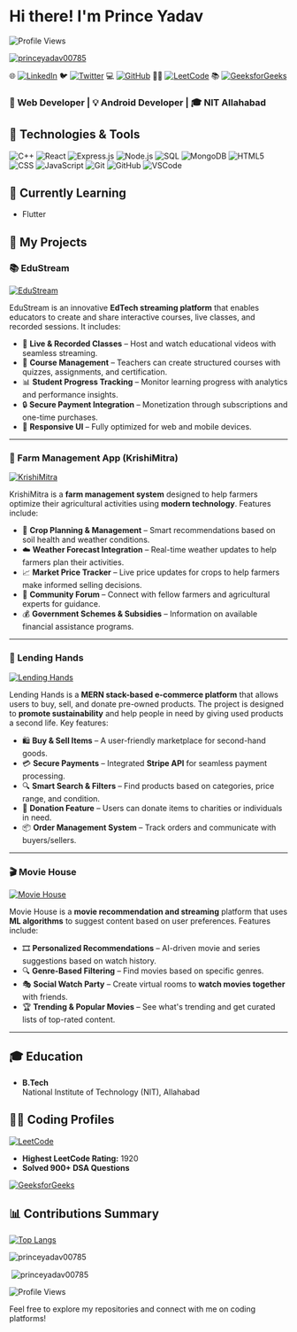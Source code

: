 
# Hi there! I'm Prince Yadav

![Profile Views](https://komarev.com/ghpvc/?username=princeyadav00785&color=brightgreen)

<p align="left"> <a href="https://github.com/ryo-ma/github-profile-trophy"><img src="https://github-profile-trophy.vercel.app/?username=princeyadav00785" alt="princeyadav00785"/></a> </p>


🌐 [![LinkedIn](https://img.shields.io/badge/LinkedIn-0077B5?style=for-the-badge&logo=linkedin&logoColor=white)](https://www.linkedin.com/in/prince-yadav00785)
🐦 [![Twitter](https://img.shields.io/badge/Twitter-1DA1F2?style=for-the-badge&logo=twitter&logoColor=white)](https://twitter.com/cocuseryadav)
💻 [![GitHub](https://img.shields.io/badge/GitHub-181717?style=for-the-badge&logo=github&logoColor=white)](https://github.com/princeyadav00785)
🧑‍💻 [![LeetCode](https://img.shields.io/badge/LeetCode-1920-brightgreen?style=for-the-badge&logo=leetcode)](https://leetcode.com/princeyadav00785/)
📚 [![GeeksforGeeks](https://img.shields.io/badge/GeeksforGeeks-py8881065817-brightgreen?style=for-the-badge&logo=geeksforgeeks)](https://auth.geeksforgeeks.org/user/py8881065817)

### 🚀 Web Developer | 💡 Android Developer | 🎓 NIT Allahabad

## 🔧 Technologies & Tools

![C++](https://img.shields.io/badge/-C++-00599C?style=for-the-badge&logo=c%2B%2B&logoColor=white)
![React](https://img.shields.io/badge/-React-61DAFB?style=for-the-badge&logo=react&logoColor=white)
![Express.js](https://img.shields.io/badge/-Express.js-000000?style=for-the-badge&logo=express&logoColor=white)
![Node.js](https://img.shields.io/badge/-Node.js-339933?style=for-the-badge&logo=node.js&logoColor=white)
![SQL](https://img.shields.io/badge/-SQL-4479A1?style=for-the-badge&logo=postgresql&logoColor=white)
![MongoDB](https://img.shields.io/badge/-MongoDB-47A248?style=for-the-badge&logo=mongodb&logoColor=white)
![HTML5](https://img.shields.io/badge/-HTML5-E34F26?style=for-the-badge&logo=html5&logoColor=white)
![CSS](https://img.shields.io/badge/-CSS-1572B6?style=for-the-badge&logo=css3&logoColor=white)
![JavaScript](https://img.shields.io/badge/-JavaScript-F7DF1E?style=for-the-badge&logo=javascript&logoColor=black)
![Git](https://img.shields.io/badge/-Git-F05032?style=for-the-badge&logo=git&logoColor=white)
![GitHub](https://img.shields.io/badge/-GitHub-181717?style=for-the-badge&logo=github&logoColor=white)
![VSCode](https://img.shields.io/badge/-VSCode-007ACC?style=for-the-badge&logo=visual-studio-code&logoColor=white)

## 🌱 Currently Learning

- Flutter


## 🚀 My Projects  

### 📚 EduStream  

[![EduStream](https://img.shields.io/badge/EduStream-EdTech_Streaming_Platform-green?style=for-the-badge)](https://github.com/princeyadav00785/EduStream)  

EduStream is an innovative **EdTech streaming platform** that enables educators to create and share interactive courses, live classes, and recorded sessions. It includes:  
- 🎥 **Live & Recorded Classes** – Host and watch educational videos with seamless streaming.  
- 🏫 **Course Management** – Teachers can create structured courses with quizzes, assignments, and certification.  
- 📊 **Student Progress Tracking** – Monitor learning progress with analytics and performance insights.  
- 🔒 **Secure Payment Integration** – Monetization through subscriptions and one-time purchases.  
- 📱 **Responsive UI** – Fully optimized for web and mobile devices.  

---

### 🌱 Farm Management App (KrishiMitra)  

[![KrishiMitra](https://img.shields.io/badge/KrishiMitra-Farm_Management_App-brightgreen?style=for-the-badge)](https://github.com/princeyadav00785/KrishiMitra)  

KrishiMitra is a **farm management system** designed to help farmers optimize their agricultural activities using **modern technology**. Features include:  
- 📅 **Crop Planning & Management** – Smart recommendations based on soil health and weather conditions.  
- ☁️ **Weather Forecast Integration** – Real-time weather updates to help farmers plan their activities.  
- 📈 **Market Price Tracker** – Live price updates for crops to help farmers make informed selling decisions.  
- 🤝 **Community Forum** – Connect with fellow farmers and agricultural experts for guidance.  
- 💰 **Government Schemes & Subsidies** – Information on available financial assistance programs.  

---

### 🤝 Lending Hands  

[![Lending Hands](https://img.shields.io/badge/Lending_Hands-MERN_Project-blue?style=for-the-badge)](https://github.com/princeyadav00785/Lending_Hands)  

Lending Hands is a **MERN stack-based e-commerce platform** that allows users to buy, sell, and donate pre-owned products. The project is designed to **promote sustainability** and help people in need by giving used products a second life. Key features:  
- 🛍️ **Buy & Sell Items** – A user-friendly marketplace for second-hand goods.  
- 💳 **Secure Payments** – Integrated **Stripe API** for seamless payment processing.  
- 🔍 **Smart Search & Filters** – Find products based on categories, price range, and condition.  
- 🔄 **Donation Feature** – Users can donate items to charities or individuals in need.  
- 📦 **Order Management System** – Track orders and communicate with buyers/sellers.  

---

### 🎬 Movie House  

[![Movie House](https://img.shields.io/badge/Movie_House-Web_Development_Project-orange?style=for-the-badge)](https://github.com/princeyadav00785/Movie_house)  

Movie House is a **movie recommendation and streaming** platform that uses **ML algorithms** to suggest content based on user preferences. Features include:  
- 🎞️ **Personalized Recommendations** – AI-driven movie and series suggestions based on watch history.  
- 🔍 **Genre-Based Filtering** – Find movies based on specific genres.  
- 🎭 **Social Watch Party** – Create virtual rooms to **watch movies together** with friends.  
- 🏆 **Trending & Popular Movies** – See what's trending and get curated lists of top-rated content.  

---

## 🎓 Education

- **B.Tech**  
  National Institute of Technology (NIT), Allahabad  

## 👨‍💻 Coding Profiles

[![LeetCode](https://img.shields.io/badge/LeetCode-1920-brightgreen?style=for-the-badge&logo=leetcode&logoColor=white&color=black)](https://leetcode.com/princeyadav00785/)
  - **Highest LeetCode Rating:** 1920
  - **Solved 900+ DSA Questions**

[![GeeksforGeeks](https://img.shields.io/badge/GeeksforGeeks-py8881065817-brightgreen?style=for-the-badge&logo=geeksforgeeks&logoColor=white&color=black)](https://auth.geeksforgeeks.org/user/py8881065817)


## 📊 Contributions Summary

[![Top Langs](https://github-readme-stats.vercel.app/api/top-langs/?username=princeyadav00785&layout=compact&hide_border=true)](https://github.com/princeyadav00785)
<p><img align="center" src="https://github-readme-streak-stats.herokuapp.com/?user=princeyadav00785&" alt="princeyadav00785" /></p>
<p>&nbsp;<img align="center" src="https://github-readme-stats.vercel.app/api?username=princeyadav00785&show_icons=true&locale=en" alt="princeyadav00785" /></p>

![Profile Views](https://komarev.com/ghpvc/?username=princeyadav00785)

Feel free to explore my repositories and connect with me on coding platforms!
